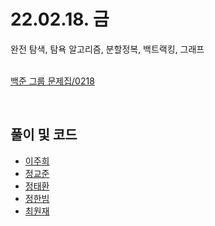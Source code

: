 # 22.02.18. 금
완전 탐색, 탐욕 알고리즘, 분할정복, 백트랙킹, 그래프
</br>
</br>

[백준 그룹 문제집/0218](https://www.acmicpc.net/group/workbook/view/13701/42082)

</br>

## 풀이 및 코드
* [이주희](https://github.com/daejeon5-algostudy/AlgorithmStudy/blob/main/%EC%8A%A4%ED%84%B0%EB%94%94/0218/%EC%9D%B4%EC%A3%BC%ED%9D%AC/README.md)
* [정교준](https://github.com/daejeon5-algostudy/AlgorithmStudy/blob/main/%EC%8A%A4%ED%84%B0%EB%94%94/0218/%EC%A0%95%EA%B5%90%EC%A4%80/README.md)
* [정태환](https://github.com/daejeon5-algostudy/AlgorithmStudy/blob/main/%EC%8A%A4%ED%84%B0%EB%94%94/0218/%EC%A0%95%ED%83%9C%ED%99%98/README.md)
* [정한빔](https://github.com/daejeon5-algostudy/AlgorithmStudy/tree/main/%EC%8A%A4%ED%84%B0%EB%94%94/0218/%EC%A0%95%ED%95%9C%EB%B9%94/README.md)
* [최원재](https://github.com/daejeon5-algostudy/AlgorithmStudy/tree/main/%EC%8A%A4%ED%84%B0%EB%94%94/0218/%EC%B5%9C%EC%9B%90%EC%9E%AC)

